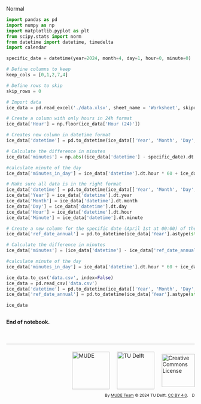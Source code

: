 <userStyle>Normal</userStyle>

```python
import pandas as pd
import numpy as np
import matplotlib.pyplot as plt
from scipy.stats import norm
from datetime import datetime, timedelta
import calendar
```

```python
specific_date = datetime(year=2024, month=4, day=1, hour=0, minute=0)

# Define columns to keep
keep_cols = [0,1,2,7,4]

# Define rows to skip
skip_rows = 0

# Import data 
ice_data = pd.read_excel('./data.xlsx', sheet_name = 'Worksheet', skiprows=skip_rows, usecols=keep_cols)

# Create a column with only hours in 24h format 
ice_data['Hour'] = np.floor(ice_data['Hour (24)'])

# Creates new column in datetime format
ice_data['datetime'] = pd.to_datetime(ice_data[['Year', 'Month', 'Day', 'Hour', 'Minute']])

# Calculate the difference in minutes
ice_data['minutes'] = np.abs((ice_data['datetime'] - specific_date).dt.total_seconds() / 60)

#calculate minute of the day
ice_data['minutes_in_day'] = ice_data['datetime'].dt.hour * 60 + ice_data['datetime'].dt.minute

# Make sure all data is in the right format
ice_data['datetime'] = pd.to_datetime(ice_data[['Year', 'Month', 'Day', 'Hour', 'Minute']])
ice_data['Year'] = ice_data['datetime'].dt.year
ice_data['Month'] = ice_data['datetime'].dt.month
ice_data['Day'] = ice_data['datetime'].dt.day
ice_data['Hour'] = ice_data['datetime'].dt.hour
ice_data['Minute'] = ice_data['datetime'].dt.minute

# Create a new column for the specific date (April 1st at 00:00) of the same year
ice_data['ref_date_annual'] = pd.to_datetime(ice_data['Year'].astype(str) + '-04-01')

# Calculate the difference in minutes
ice_data['minutes'] = (ice_data['datetime'] - ice_data['ref_date_annual']).dt.total_seconds() / 60

#calculate minute of the day
ice_data['minutes_in_day'] = ice_data['datetime'].dt.hour * 60 + ice_data['datetime'].dt.minute
```

```python
ice_data.to_csv('data.csv', index=False)
ice_data = pd.read_csv('data.csv')
ice_data['datetime'] = pd.to_datetime(ice_data[['Year', 'Month', 'Day', 'Hour', 'Minute']])
ice_data['ref_date_annual'] = pd.to_datetime(ice_data['Year'].astype(str) + '-04-01')
```

```python
ice_data
```

```python

```

<!-- #region -->
**End of notebook.**

<div style="margin-top: 50px; padding-top: 20px; border-top: 1px solid #ccc;">
  <div style="display: flex; justify-content: flex-end; gap: 20px; align-items: center;">
    <a rel="MUDE" href="http://mude.citg.tudelft.nl/">
      <img alt="MUDE" style="width:100px; height:auto;" src="https://gitlab.tudelft.nl/mude/public/-/raw/main/mude-logo/MUDE_Logo-small.png" />
    </a>
    <a rel="TU Delft" href="https://www.tudelft.nl/en/ceg">
      <img alt="TU Delft" style="width:100px; height:auto;" src="https://gitlab.tudelft.nl/mude/public/-/raw/main/tu-logo/TU_P1_full-color.png" />
    </a>
    <a rel="license" href="http://creativecommons.org/licenses/by/4.0/">
      <img alt="Creative Commons License" style="width:88px; height:auto;" src="https://i.creativecommons.org/l/by/4.0/88x31.png" />
    </a>
  </div>
  <div style="font-size: 75%; margin-top: 10px; text-align: right;">
    By <a rel="MUDE" href="http://mude.citg.tudelft.nl/">MUDE Team</a>
    &copy; 2024 TU Delft. 
    <a rel="license" href="http://creativecommons.org/licenses/by/4.0/">CC BY 4.0</a>.
    <a rel="Zenodo DOI" href="https://doi.org/10.5281/zenodo.16782515"><img style="width:auto; height:15; vertical-align:middle" src="https://zenodo.org/badge/DOI/10.5281/zenodo.16782515.svg" alt="DOI https://doi.org/10.5281/zenodo.16782515"></a>
  </div>
</div>


<!--tested with WS_2_8_solution.ipynb-->
<!-- #endregion -->
